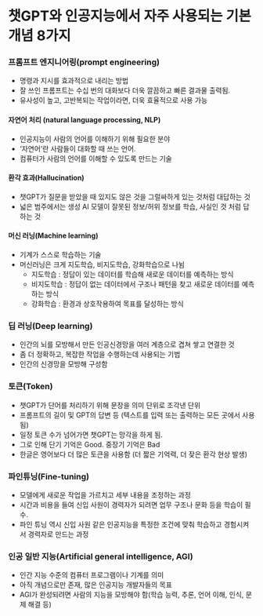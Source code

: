 # 챗GPT와 인공지능에서 자주 사용되는 기본 개념 8가지
### 프롬프트 엔지니어링(prompt engineering)
  - 명령과 지시를 효과적으로 내리는 방법
  - 잘 쓰인 프롬프트는 수십 번의 대화보다 더욱 깔끔하고 빠른 결과물 출력됨.
  - 유사성이 높고, 고반복되는 작업이라면, 더욱 효율적으로 사용 가능
#### 자연어 처리 (natural language processing, NLP)
  - 인공지능이 사람의 언어를 이해하기 위해 필요한 분야
  - ‘자연어’란 사람들이 대화할 때 쓰는 언어.
  - 컴퓨터가 사람의 언어를 이해할 수 있도록 만드는 기술
#### 환각 효과(Hallucination) 
  - 챗GPT가 질문을 받았을 때 있지도 않은 것을 그럴싸하게 있는 것처럼 대답하는 것
  - 넓은 범주에서는 생성 AI 모델이 잘못된 정보/허위 정보를 학습, 사실인 것 처럼 답하는 것
#### 머신 러닝(Machine learning)
  - 기계가 스스로 학습하는 기술
  - 머신러닝은 크게 지도학습, 비지도학습, 강화학습으로 나뉨
    - 지도학습 : 정답이 있는 데이터를 학습해 새로운 데이터를 예측하는 방식
    - 비지도학습 : 정답이 없는 데이터에서 구조나 패턴을 찾고 새로운 데이터를 예측하는 방식
    - 강화학습 : 환경과 상호작용하여 목표를 달성하는 방식

### 딥 러닝(Deep learning)
  - 인간의 뇌를 모방해서 만든 인공신경망을 여러 계층으로 겹쳐 쌓고 연결한 것
  - 좀 더 정확하고, 복잡한 작업을 수행하는데 사용되는 기법
  - 인간의 신경망을 모방해 구성함
### 토큰(Token)
  - 챗GPT가 단어를 처리하기 위해 문장을 의미 단위로 조각낸 단위
  - 프롬프트의 길이 및 GPT의 답변 등   (텍스트를 입력 또는 출력하는 모든 곳에서 사용됨)
  - 일정 토큰 수가 넘어가면 챗GPT는 망각을 하게 됨.
  - 그로 인해 단기 기억은 Good. 중장기 기억은 Bad
  - 한글은 영어보다 더 많은 토큰을 사용함 (더 짧은 기억력, 더 잦은 환각 현상 발생)
### 파인튜닝(Fine-tuning)
  - 모델에게 새로운 작업을 가르치고 세부 내용을 조정하는 과정
  - 시간과 비용을 들여 신입 사원이 경력자가 되려면 업무 구조나 문화 등을 학습이 필수.
  - 파인 튜닝 역시 신입 사원 같은 인공지능을 특정한 조건에 맞춰 학습하고 경험시켜서 경력자로 만드는 과정
### 인공 일반 지능(Artificial general intelligence, AGI)
  - 인간 지능 수준의 컴퓨터 프로그램이나 기계를 의미
  - 아직 개념으로만 존재, 많은 인공지능 개발자들의 목표
  - AGI가 완성되려면 사람의 지능을 모방해야 함(학습 능력, 추론, 언어 이해, 인식, 문제 해결 등)
